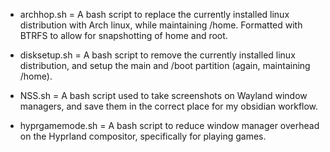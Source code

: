 - archhop.sh = A bash script to replace the currently installed linux distribution with Arch linux, while maintaining /home. Formatted with BTRFS to allow for snapshotting of home and root.

- disksetup.sh = A bash script to remove the currently installed linux distribution, and setup the main and /boot partition (again, maintaining /home).

- NSS.sh = A bash script used to take screenshots on Wayland window managers, and save them in the correct place for my obsidian workflow.

- hyprgamemode.sh = A bash script to reduce window manager overhead on the Hyprland compositor, specifically for playing games.
